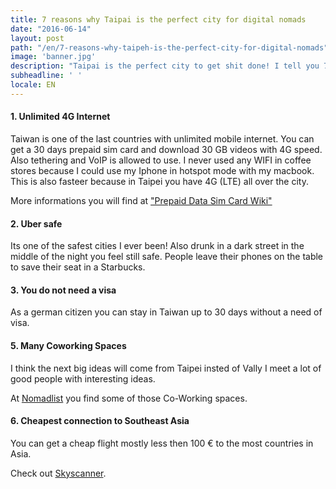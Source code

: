 ```yaml
---
title: 7 reasons why Taipai is the perfect city for digital nomads
date: "2016-06-14"
layout: post
path: "/en/7-reasons-why-taipeh-is-the-perfect-city-for-digital-nomads"
image: 'banner.jpg'
description: "Taipai is the perfect city to get shit done! I tell you 7 reasons why."
subheadline: ' '
locale: EN
---
```



#### 1. Unlimited 4G Internet

Taiwan is one of the last countries with unlimited mobile internet.
You can get a 30 days prepaid sim card and download 30 GB videos with 4G speed.
Also tethering and VoIP is allowed to use.
I never used any WIFI in coffee stores because I could use my Iphone in hotspot mode with my macbook.
This is also fasteer because in Taipei you have 4G (LTE) all over the city.

More informations you will find at <a href="http://prepaid-data-sim-card.wikia.com/wiki/Taiwan">"Prepaid Data Sim Card Wiki"</a>


#### 2. Uber safe

Its one of the safest cities I ever been! Also drunk in a dark street in the middle of the night you feel still safe.
People leave their phones on the table to save their seat in a Starbucks.

#### 3. You do not need a visa

As a german citizen you can stay in Taiwan up to 30 days without a need of visa.


#### 5. Many Coworking Spaces

I think the next big ideas will come from Taipei insted of Vally
I meet a lot of good people with interesting ideas.

At <a href="https://nomadlist.com/taipei-taiwan/places-to-work">Nomadlist</a> you find some of those Co-Working spaces.



#### 6. Cheapest connection to Southeast Asia

You can get a cheap flight mostly less then 100 € to the most countries in Asia.

Check out <a href="https://www.skyscanner.de/transport/fluge-von/tpet/die-billigsten-fluge-von-taipei.html">Skyscanner</a>.
